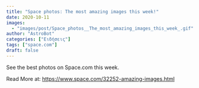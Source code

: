 ```yaml
---
title: "Space photos: The most amazing images this week!"
date: 2020-10-11
images:
  - "images/post/Space_photos__The_most_amazing_images_this_week_.gif"
author: "AstroBot"
categories: ["Ειδήσεις"]
tags: ["space.com"]
draft: false
---
```


See the best photos on Space.com this week. 

Read More at: https://www.space.com/32252-amazing-images.html
